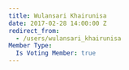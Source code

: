 ```yaml
---
title: Wulansari Khairunisa
date: 2017-02-28 14:00:00 Z
redirect_from:
  - /users/wulansari_khairunisa
Member Type:
  Is Voting Member: true
---
```


